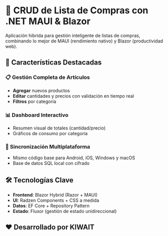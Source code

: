# 🛒 CRUD de Lista de Compras con .NET MAUI & Blazor

Aplicación híbrida para gestión inteligente de listas de compras, combinando lo mejor de MAUI (rendimiento nativo) y Blazor (productividad web).

## 🌟 Características Destacadas

### 📋 Gestión Completa de Artículos
- **Agregar** nuevos productos 
- **Editar** cantidades y precios con validación en tiempo real  
- **Filtros** por categoría

### 📊 Dashboard Interactivo
- Resumen visual de totales (cantidad/precio)  
- Gráficos de consumo por categoría   

### 🔄 Sincronización Multiplataforma
- Mismo código base para Android, iOS, Windows y macOS  
- Base de datos SQL local con cifrado  

## 🛠 Tecnologías Clave
- **Frontend**: Blazor Hybrid (Razor + MAUI)  
- **UI**: Radzen Components + CSS a medida  
- **Datos**: EF Core + Repository Pattern  
- **Estado**: Fluxor (gestión de estado unidireccional)

## ❤️ Desarrollado por KIWAIT
